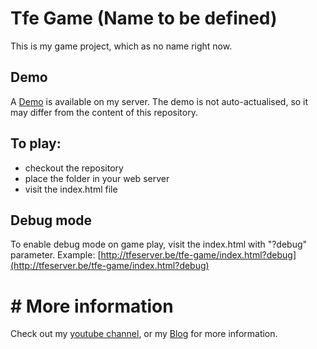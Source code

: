 # Tfe Game (Name to be defined)

This is my game project, which as no name right now.

## Demo

A [Demo](https://tfeserver.be/tfe-game/) is available on my server. The demo is not auto-actualised, so it may differ from the content of this repository.


## To play:

- checkout the repository
- place the folder in your web server
- visit the index.html file

## Debug mode

To enable debug mode on game play, visit the index.html with "?debug" parameter.
Example: [http://tfeserver.be/tfe-game/index.html?debug](http://tfeserver.be/tfe-game/index.html?debug)


# # More information

Check out my [youtube channel](https://www.youtube.com/channel/UC9pNrYT5MCecvwBNMQUOJFw), or my [Blog](http://www.tfeserver.fr) for more information.

